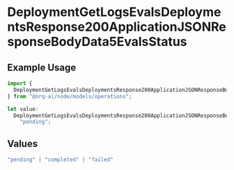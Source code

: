 # DeploymentGetLogsEvalsDeploymentsResponse200ApplicationJSONResponseBodyData5EvalsStatus

## Example Usage

```typescript
import {
  DeploymentGetLogsEvalsDeploymentsResponse200ApplicationJSONResponseBodyData5EvalsStatus,
} from "@orq-ai/node/models/operations";

let value:
  DeploymentGetLogsEvalsDeploymentsResponse200ApplicationJSONResponseBodyData5EvalsStatus =
    "pending";
```

## Values

```typescript
"pending" | "completed" | "failed"
```